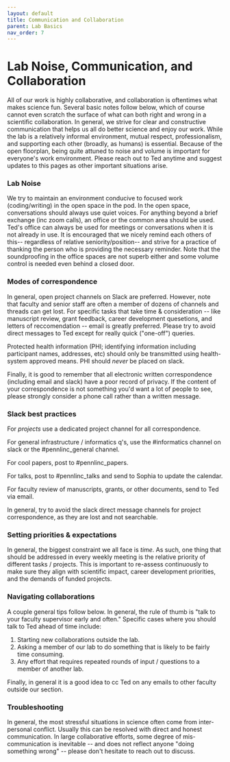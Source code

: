 ```yaml
---
layout: default
title: Communication and Collaboration
parent: Lab Basics
nav_order: 7
---
```


# Lab Noise, Communication, and Collaboration

All of our work is highly collaborative, and collaboration is oftentimes what makes science fun.  Several basic notes follow below, which of course cannot even scratch the surface of what can both right and wrong in a scientific collaboration.     In general, we strive for clear and constructive communication that helps us all do better science and enjoy our work.  While the lab is a relatively  informal environment, mutual respect, professionalism, and supporting each other (broadly, as humans) is essential. Because of the open floorplan, being quite attuned to noise and volume is important for everyone's work environment.  Please reach out to Ted anytime and suggest updates to this pages as other important situations arise.

### Lab Noise

We try to maintain an environment conducive to focused work (coding/writing) in the open space in the pod.  In the open space, conversations should always use quiet voices.  For anything beyond a brief exchange (inc zoom calls), an office or the common area should be used. Ted's office can always be used for meetings or conversations when it is not already in use.   It is encouraged that we nicely remind each others of this-- regardless of relative seniority/position-- and strive for a practice of thanking the person who is providing the necessary reminder. Note that the soundproofing in the office spaces are not superb either and some volume control is needed even behind a closed door.  


### Modes of correspondence

In general, open project channels on Slack are preferred.  However, note that faculty and senior staff are often a member of dozens of channels and threads can get lost. For specific tasks that take time & consideration -- like manuscript review, grant feedback, career development quesetions, and letters of reccomendation -- email is greatly preferred.  Please try to avoid direct messages to Ted except for really quick ("one-off") queries.

Protected health information (PHI; identifying information including participant names, addresses, etc) should only be transmitted using health-system approved means.  PHI should *never* be placed on slack.

Finally, it is good to remember that all electronic written correspondence (including email and slack) have a poor record of privacy.  If the content of your correspondence is not something you'd want a lot of people to see, please strongly consider a phone call rather than a written message.


### Slack best practices

For _projects_ use a dedicated project channel for all correspondence.

For general infrastructure / informatics q's, use the #informatics channel on slack or the #pennlinc_general channel.

For cool papers, post to #pennlinc_papers.

For talks, post to #pennlinc_talks and send to Sophia to update the calendar.

For faculty review of manuscripts, grants, or other documents, send to Ted via email.

In general, try to avoid the slack direct message channels for project correspondence, as they are lost and not searchable.   



### Setting priorities & expectations

In general, the biggest constraint we all face is _time_.  As such, one thing that should be addressed in every weekly meeting is the relative priority of different tasks / projects.  This is important to re-assess continuously to make sure they align with scientific impact, career development priorities, and the demands of funded projects.


### Navigating collaborations

A couple general tips follow below.  In general, the rule of thumb is "talk to your faculty supervisor early and often." Specific cases where you should talk to Ted ahead of time include:

1) Starting new collaborations outside the lab.
2) Asking a member of our lab to do something that is likely to be fairly time consuming.
3) Any effort that requires repeated rounds of input / questions to a member of another lab.

Finally, in general it is a good idea to cc Ted on any emails to other faculty outside our section.


### Troubleshooting

In general, the most stressful situations in science often come from inter-personal conflict. Usually this can be resolved with direct and honest communication.  In large collaborative efforts, some degree of mis-communication is inevitable -- and does not reflect anyone "doing something wrong" -- please don't hesitate to reach out to discuss.

 
